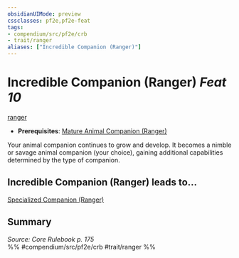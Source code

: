 ```yaml
---
obsidianUIMode: preview
cssclasses: pf2e,pf2e-feat
tags:
- compendium/src/pf2e/crb
- trait/ranger
aliases: ["Incredible Companion (Ranger)"]
---
```

# Incredible Companion (Ranger)  *Feat 10*  
[ranger](rules/traits/ranger.md "Ranger Class Trait")  

- **Prerequisites**: [Mature Animal Companion (Ranger)](compendium/feats/mature-animal-companion-ranger.md)

Your animal companion continues to grow and develop. It becomes a nimble or savage animal companion (your choice), gaining additional capabilities determined by the type of companion.

## Incredible Companion (Ranger) leads to...

[Specialized Companion (Ranger)](compendium/feats/specialized-companion-ranger.md)

## Summary

*Source: Core Rulebook p. 175*  
%% #compendium/src/pf2e/crb #trait/ranger %%
